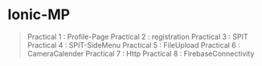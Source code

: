 # Ionic-MP
> Practical 1 : Profile-Page
> Practical 2 : registration
> Practical 3 : SPIT
> Practical 4 : SPIT-SideMenu
> Practical 5 : FileUpload
> Practical 6 : CameraCalender
> Practical 7 : Http
> Practical 8 : FirebaseConnectivity
